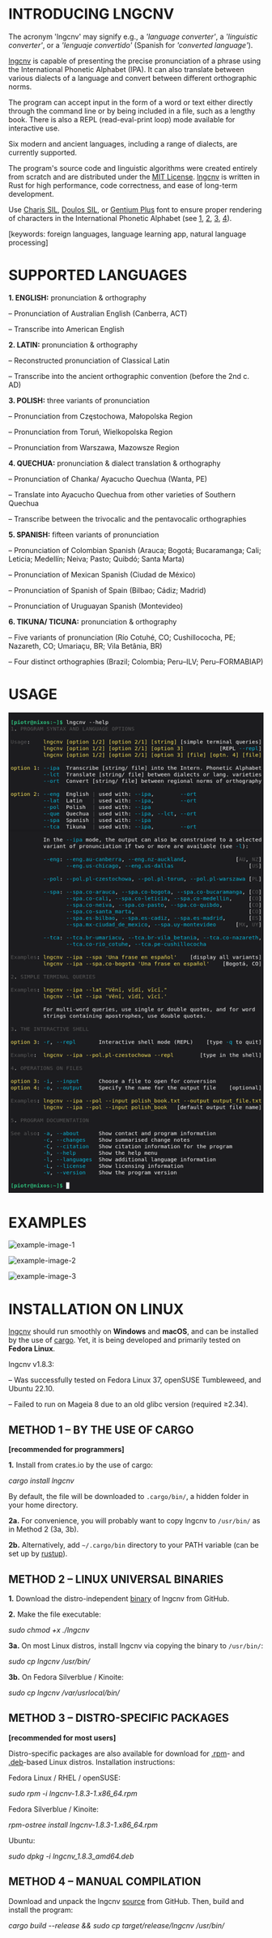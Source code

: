# INTRODUCING LNGCNV

The acronym 'lngcnv' may signify e.g., a _'language converter'_, a _'linguistic converter'_, or a _'lenguaje convertido'_ (Spanish for _'converted language'_).

[lngcnv](https://github.com/piotrbajdek/lngcnv) is capable of presenting the precise pronunciation of a phrase using the International Phonetic Alphabet (IPA). It can also translate between various dialects of a language and convert between different orthographic norms.

The program can accept input in the form of a word or text either directly through the command line or by being included in a file, such as a lengthy book. There is also a REPL (read-eval-print loop) mode available for interactive use.

Six modern and ancient languages, including a range of dialects, are currently supported.

The program's source code and linguistic algorithms were created entirely from scratch and are distributed under the [MIT License](https://github.com/piotrbajdek/lngcnv/blob/main/LICENSE.md). [lngcnv](https://github.com/piotrbajdek/lngcnv) is written in Rust for high performance, code correctness, and ease of long-term development.

Use [Charis SIL](https://software.sil.org/charis/download/), [Doulos SIL](https://software.sil.org/doulos/download/), or [Gentium Plus](https://software.sil.org/gentium/download/) font to ensure proper rendering of characters in the International Phonetic Alphabet (see [1](https://www.internationalphoneticassociation.org/IPAcharts/inter_chart_2018/IPA_2018.html), [2](https://ipahelp.languagetechnology.org/), [3](https://en.wikipedia.org/wiki/IPA_vowel_chart_with_audio), [4](https://en.wikipedia.org/wiki/IPA_pulmonic_consonant_chart_with_audio)).

[keywords: foreign languages, language learning app, natural language processing] 

# SUPPORTED LANGUAGES

**1. ENGLISH:** pronunciation & orthography

– Pronunciation of Australian English (Canberra, ACT)

– Transcribe into American English

**2. LATIN:** pronunciation & orthography

– Reconstructed pronunciation of Classical Latin

– Transcribe into the ancient orthographic convention (before the 2nd c. AD)

**3. POLISH:** three variants of pronunciation

– Pronunciation from Częstochowa, Małopolska Region

– Pronunciation from Toruń, Wielkopolska Region

– Pronunciation from Warszawa, Mazowsze Region

**4. QUECHUA:** pronunciation & dialect translation & orthography

– Pronunciation of Chanka/ Ayacucho Quechua (Wanta, PE)

– Translate into Ayacucho Quechua from other varieties of Southern Quechua

– Transcribe between the trivocalic and the pentavocalic orthographies

**5. SPANISH:** fifteen variants of pronunciation

– Pronunciation of Colombian Spanish (Arauca; Bogotá; Bucaramanga; Cali; Leticia; Medellín; Neiva; Pasto; Quibdó; Santa Marta)

– Pronunciation of Mexican Spanish (Ciudad de México)

– Pronunciation of Spanish of Spain (Bilbao; Cádiz; Madrid)

– Pronunciation of Uruguayan Spanish (Montevideo)

**6. TIKUNA/ TICUNA:** pronunciation & orthography

– Five variants of pronunciation (Río Cotuhé, CO; Cushillococha, PE; Nazareth, CO; Umariaçu, BR; Vila Betânia, BR)

– Four distinct orthographies (Brazil; Colombia; Peru–ILV; Peru–FORMABIAP)

# USAGE

![help-image](https://github.com/piotrbajdek/lngcnv/blob/main/docs/images/help-image.png?raw=true)

# EXAMPLES

![example-image-1](https://github.com/piotrbajdek/lngcnv/blob/main/docs/images/example-image-1.png?raw=true)

![example-image-2](https://github.com/piotrbajdek/lngcnv/blob/main/docs/images/example-image-2.png?raw=true)

![example-image-3](https://github.com/piotrbajdek/lngcnv/blob/main/docs/images/example-image-3.png?raw=true)

# INSTALLATION ON LINUX

[lngcnv](https://github.com/piotrbajdek/lngcnv) should run smoothly on **Windows** and **macOS**, and can be installed by the use of [cargo](https://www.rust-lang.org/tools/install). Yet, it is being developed and primarily tested on **Fedora Linux**.

lngcnv v1.8.3:

– Was successfully tested on Fedora Linux 37, openSUSE Tumbleweed, and Ubuntu 22.10.

– Failed to run on Mageia 8 due to an old glibc version (required ≥2.34).

## METHOD 1 – BY THE USE OF CARGO

**[recommended for programmers]**

**1.** Install from crates.io by the use of cargo:

_cargo install lngcnv_

By default, the file will be downloaded to `.cargo/bin/`, a hidden folder in your home directory.

**2a.** For convenience, you will probably want to copy lngcnv to `/usr/bin/` as in Method 2 (3a, 3b).

**2b.** Alternatively, add `~/.cargo/bin` directory to your PATH variable (can be set up by [rustup](https://www.rust-lang.org/tools/install)).

## METHOD 2 – LINUX UNIVERSAL BINARIES

**1.** Download the distro-independent [binary](https://github.com/piotrbajdek/lngcnv/releases/download/v1.8.3/lngcnv) of lngcnv from GitHub.

**2.** Make the file executable:

_sudo chmod +x ./lngcnv_

**3a.** On most Linux distros, install lngcnv via copying the binary to `/usr/bin/`:

_sudo cp lngcnv /usr/bin/_

**3b.** On Fedora Silverblue / Kinoite:

_sudo cp lngcnv /var/usrlocal/bin/_

## METHOD 3 – DISTRO-SPECIFIC PACKAGES

**[recommended for most users]**

Distro-specific packages are also available for download for [.rpm](https://github.com/piotrbajdek/lngcnv/releases/download/v1.8.3/lngcnv-1.8.3-1.x86_64.rpm)- and [.deb](https://github.com/piotrbajdek/lngcnv/releases/download/v1.8.3/lngcnv_1.8.3_amd64.deb)-based Linux distros. Installation instructions:

Fedora Linux / RHEL / openSUSE:

_sudo rpm -i lngcnv-1.8.3-1.x86_64.rpm_

Fedora Silverblue / Kinoite:

_rpm-ostree install lngcnv-1.8.3-1.x86_64.rpm_

Ubuntu:

_sudo dpkg -i lngcnv_1.8.3_amd64.deb_

## METHOD 4 – MANUAL COMPILATION

Download and unpack the lngcnv [source](https://github.com/piotrbajdek/lngcnv/archive/refs/tags/v1.8.3.zip) from GitHub. Then, build and install the program:

_cargo build \--release && sudo cp target/release/lngcnv /usr/bin/_
